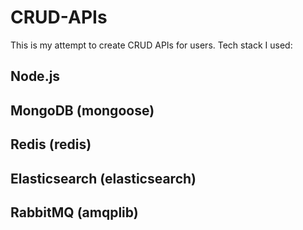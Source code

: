# CRUD-APIs
This is my attempt to create CRUD APIs for users.
Tech stack I used:
## Node.js
## MongoDB (mongoose)
## Redis (redis)
## Elasticsearch (elasticsearch)
## RabbitMQ (amqplib)
